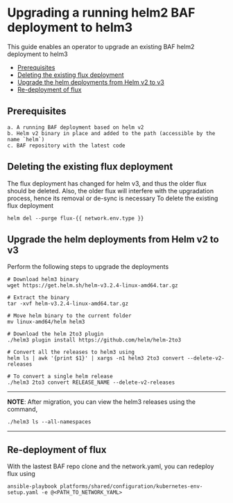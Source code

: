 <a name = "upgrading-2to3"></a>
# Upgrading a running helm2 BAF deployment to helm3
This guide enables an operator to upgrade an existing BAF helm2 deployment to helm3

- [Prerequisites](#prerequisites)
- [Deleting the existing flux deployment](#delete_flux)
- [Upgrade the helm deployments from Helm v2 to v3](#upgrade2to3)
- [Re-deployment of flux](#redeploy)

<a name = "prerequisites"></a>
## Prerequisites  
    a. A running BAF deployment based on helm v2
    b. Helm v2 binary in place and added to the path (accessible by the name `helm`)
    c. BAF repository with the latest code

<a name = "delete_flux"></a>
## Deleting the existing flux deployment
The flux deployment has changed for helm v3, and thus the older flux should be deleted.
Also, the older flux will interfere with the upgradation process, hence its removal or de-sync is necessary
To delete the existing flux deployment  

    helm del --purge flux-{{ network.env.type }}

<a name = "upgrade2to3"></a>
## Upgrade the helm deployments from Helm v2 to v3
Perform the following steps to upgrade the deployments

    # Download helm3 binary
    wget https://get.helm.sh/helm-v3.2.4-linux-amd64.tar.gz
    
    # Extract the binary
    tar -xvf helm-v3.2.4-linux-amd64.tar.gz
    
    # Move helm binary to the current folder
    mv linux-amd64/helm helm3

    # Download the helm 2to3 plugin
    ./helm3 plugin install https://github.com/helm/helm-2to3

    # Convert all the releases to helm3 using
    helm ls | awk '{print $1}' | xargs -n1 helm3 2to3 convert --delete-v2-releases

    # To convert a single helm release
    ./helm3 2to3 convert RELEASE_NAME --delete-v2-releases

---
**NOTE**: After migration, you can view the helm3 releases using the command, 

    ./helm3 ls --all-namespaces
---

<a name = "redeploy"></a>
## Re-deployment of flux
With the lastest BAF repo clone and the network.yaml, you can redeploy flux using

    ansible-playbook platforms/shared/configuration/kubernetes-env-setup.yaml -e @<PATH_TO_NETWORK_YAML>
